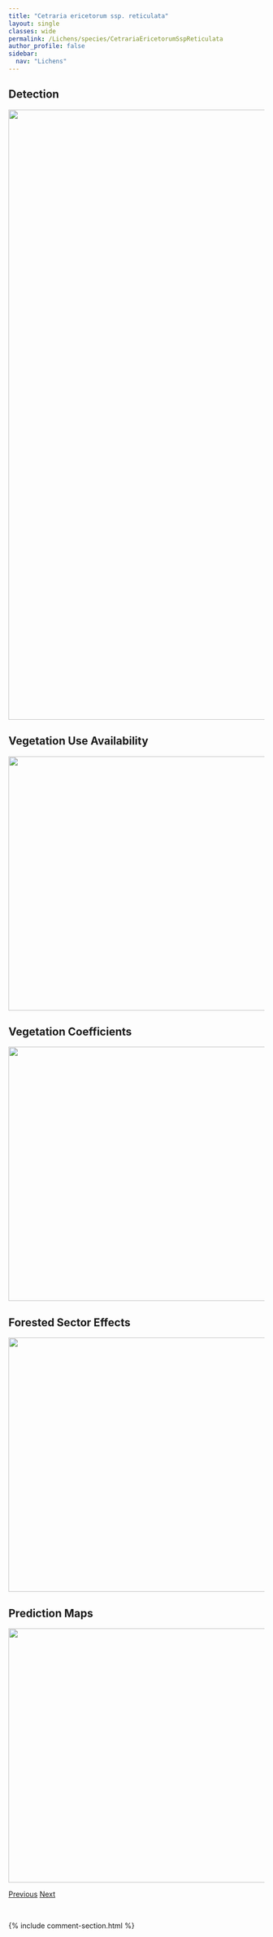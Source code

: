 ```yaml
---
title: "Cetraria ericetorum ssp. reticulata"
layout: single
classes: wide
permalink: /Lichens/species/CetrariaEricetorumSspReticulata
author_profile: false
sidebar:
  nav: "Lichens"
---
```


<h2>Detection</h2>

<a href="https://drive.google.com/uc?export=view&id=1vDXT14fTZg1pAJWIvSxhW4lOwoYRWtvB">
<img src="https://drive.google.com/uc?export=view&id=1vDXT14fTZg1pAJWIvSxhW4lOwoYRWtvB" height = "1200" width = "800">
</a>


<h2>Vegetation Use Availability</h2>

<a href="https://drive.google.com/uc?export=view&id=1oyB4mBTiu0Ex4mTXQ9ZJQtmgMHis7Atn">
<img src="https://drive.google.com/uc?export=view&id=1oyB4mBTiu0Ex4mTXQ9ZJQtmgMHis7Atn" height = "500" width = "1000">
</a>


<h2>Vegetation Coefficients</h2>

<a href="https://drive.google.com/uc?export=view&id=1OAp82H1YOPoKxhDuHuCrRIISnsmuUoux">
<img src="https://drive.google.com/uc?export=view&id=1OAp82H1YOPoKxhDuHuCrRIISnsmuUoux" height = "500" width = "1000">
</a>


<h2>Forested Sector Effects</h2>

<a href="https://drive.google.com/uc?export=view&id=1v8syF8GBANdhQrnqY2q1Y10XBXLA768L">
<img src="https://drive.google.com/uc?export=view&id=1v8syF8GBANdhQrnqY2q1Y10XBXLA768L" height = "500" width = "1000">
</a>


<h2>Prediction Maps</h2>

<a href="https://drive.google.com/uc?export=view&id=1bpaSnTUDzo6g-PT7EUAf-Fdrgmgphaxj">
<img src="https://drive.google.com/uc?export=view&id=1bpaSnTUDzo6g-PT7EUAf-Fdrgmgphaxj" height = "500" width = "1000">
</a>


<a href="/DevelopmentWebsite/Lichens/species/CetrariaArenaria" class="pagination--pager" title="Cetraria arenaria">Previous</a> <a href="/DevelopmentWebsite/Lichens/species/CetrariaIslandicaSspIslandica" class="pagination--pager" title="Cetraria islandica ssp. islandica">Next</a>

<p>&nbsp;</p>

{% include comment-section.html %}
